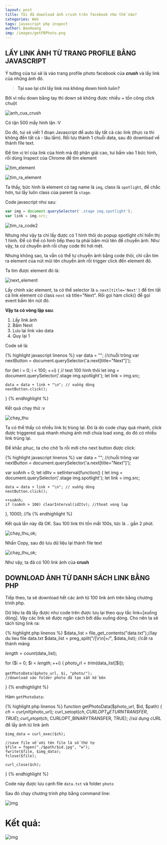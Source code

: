 ```yaml
---
layout: post
title: Tôi đã download ảnh crush trên facebook như thế nào?
categories: Web
tags: javascript php inspect
author: BeoHoang
img: /images/getFBPhoto.png
---
```


## LẤY LINK ẢNH TỪ TRANG PROFILE BẰNG JAVASCRIPT

Ý tưởng của tui sẽ là vào trang profile photo facebook của ***crush*** và lấy link của những ảnh đó.

> **Tại sao lại chỉ lấy link mà không down hình luôn?**

Bởi vì nếu down bằng tay thì down sẽ không được nhiều + tốn công click chuột

![anh_cua_crush](/images/getFBPhoto_1.jpg)

Có tận 500 mấy hình lận :V

Do đó, tui sẽ viết 1 đoạn Javascript để auto lấy tất cả các link (thực ra thì không đến tất cả - lâu lắm). Rồi lưu thành 1 chuỗi data, sau đó download về thành file text.

Để tìm vị trí của link của hình mà độ phân giải cao, tui bấm vào 1 bức hình, rồi dùng Inspect của Chrome để tìm element

![tim_element](/images/getFBPhoto_2.jpg)

![tim_ra_element](/images/getFBPhoto_3.jpg)

Ta thấy, bức hình là element có tag name là `img`, class là `spotlight`, để chắc hơn, tui lấy luôn class của parent là `stage`.

Code javascript như sau:

```javascript
var img = document.querySelector('.stage img.spotlight');
var link = img.src;
```

![tim_ra_code2](/images/getFBPhoto_5.jpg)

Nhưng như vậy ta chỉ lấy được có 1 hình thôi do popup spotlight chỉ hiển thị 1 hình. Để có thể có hình tiếp theo ta phải bấm mũi tên để chuyển ảnh. Như vậy, ta cứ chuyển ảnh rồi chạy code thì hơi mệt.

Nhưng không sao, ta vẫn có thể tự chuyển ảnh bằng code thôi, chỉ cần tìm ra element của nút mũi tên chuyển ảnh rồi trigger click đến element đó.

Ta tìm được element đó là:

![next_element](/images/getFBPhoto_6.jpg)

Lấy chính xác element, ta có thể selector là `a.next[title='Next']` để tìm tất cả link element có class `next` và title="Next". Rồi gọi hàm click() để gọi event bấm lên nút đó.

**Vậy ta có vòng lặp sau**:
1. Lấy link ảnh
2. Bấm Next
3. Lưu lại link vào data
4. Quy lại 1

Code sẽ là:

{% highlight javascript linenos %}
var data = ""; //chuỗi trông
var nextButton = document.querySelector('a.next[title="Next"]');

for (let i = 0; i < 100; ++i) { // test 100 hình thôi
	let img = document.querySelector('.stage img.spotlight');
	let link = img.src;

	data = data + link + "\n"; // xuống dòng
	nextButton.click();
}
{% endhighlight %}

Kết quả chạy thử :v

![chay_thu](/images/getFBPhoto_7.jpg)

Ta có thể thấy có nhiều link bị trùng lại. Đó là do code chạy quá nhanh, click được triggered quá nhanh nhưng ảnh mới chưa load xong, do đó có nhiều link trùng lại.

Để khắc phục, ta cho chờ 1s rồi mới cho next button được click:

{% highlight javascript linenos %}
var data = ""; //chuỗi trông
var nextButton = document.querySelector('a.next[title="Next"]');

var soAnh = 0;
let idItv = setInterval(function() {
	let img = document.querySelector('.stage img.spotlight');
	let link = img.src;

	data = data + link + "\n"; // xuống dòng
	nextButton.click();

	++soAnh;
	if (soAnh > 100) clearInterval(idItv); //thoat vong lap
}, 1000); //1s
{% endhighlight %}

Kết quả lần này đã OK. Sau 100 link thì tốn mất 100s, tức là .. gần 2 phút.

![chay_thu_ok](/images/getFBPhoto_8.jpg);

Nhấn Copy, sau đó lưu dữ liệu lại thành file text

![chay_thu_ok](/images/getFBPhoto_9.jpg);

Như vậy, ta đã có 100 link ảnh của **crush**

## DOWNLOAD ẢNH TỪ DANH SÁCH LINK BẰNG PHP

Tiếp theo, ta sẽ download hết các ảnh từ 100 link ảnh trên bằng chương trình php.

Dữ liệu ta đã lấy được như code trên được lưu lại theo quy tắc link+[xuống dòng]. Vậy các link sẽ được ngăn cách bởi dấu xuống dòng. Cho nên ta sẽ tách từng link ra:

{% highlight php linenos %}
$data_list = file_get_contents("data.txt");//lay du lieu file data.txt
$data_list = preg_split("/[\r\n]+/", $data_list); //cắt ra thành mảng

$length = count($data_list);

for ($i = 0; $i < $length; ++$i) {
	$photo_url = trim($data_list[$i]);

	getPhotoData($photo_url, $i, "photo/");
	//download vào folder photo đã tạo sẵn kế bên
}
{% endhighlight %}

Hàm `getPhotoData`:

{% highlight php linenos %}
function getPhotoData($photo_url, $id, $path) {		
	$ch = curl_init($photo_url);
	curl_setopt($ch, CURLOPT_RETURNTRANSFER, TRUE);
	curl_setopt($ch, CURLOPT_BINARYTRANSFER, TRUE);
	//sử dụng cURL để lấy ảnh từ link ảnh

	$img_data = curl_exec($ch);

	//save file về với tên file là số thứ tự
	$file = fopen("./$path/$id.jpg", "w");
	fwrite($file, $img_data);
	fclose($file);

	curl_close($ch);
}
{% endhighlight %}

Code này được lưu cạnh file `data.txt` và folder `photo`

Sau đó chạy chương trình php bằng command line:

![img](/images/getFBPhoto_10.jpg)

# Kết quả:

![img](/images/getFBPhoto_11.jpg)